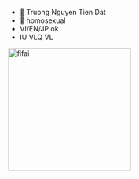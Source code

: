 - 👋 Truong Nguyen Tien Dat 
- 👀 homosexual 
- VI/EN/JP ok
- IU VLQ VL
<img src="[https://imgur.com/c2052a12-61fe-4c72-8f94-0949ae05dd2a]" alt="fifai" width="250"/>

